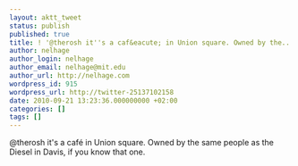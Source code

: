 ```yaml
---
layout: aktt_tweet
status: publish
published: true
title: ! '@therosh it''s a caf&eacute; in Union square. Owned by the...'
author: nelhage
author_login: nelhage
author_email: nelhage@mit.edu
author_url: http://nelhage.com
wordpress_id: 915
wordpress_url: http://twitter-25137102158
date: 2010-09-21 13:23:36.000000000 +02:00
categories: []
tags: []
---
```

@therosh it's a caf&eacute; in Union square. Owned by the same people as the Diesel in Davis, if you know that one.
